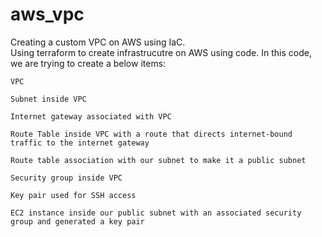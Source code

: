 # aws_vpc
Creating a custom VPC on AWS using IaC.</br>
Using terraform to create infrastrucutre on AWS using code. In this code, we are trying to create a below items:

    VPC

    Subnet inside VPC

    Internet gateway associated with VPC

    Route Table inside VPC with a route that directs internet-bound traffic to the internet gateway

    Route table association with our subnet to make it a public subnet

    Security group inside VPC

    Key pair used for SSH access

    EC2 instance inside our public subnet with an associated security group and generated a key pair


